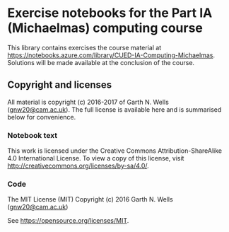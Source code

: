 # Exercise notebooks for the Part IA (Michaelmas) computing course

This library contains exercises the course material at
https://notebooks.azure.com/library/CUED-IA-Computing-Michaelmas.
Solutions will be made available at the conclusion of the course.

## Copyright and licenses

All material is copyright (c) 2016-2017 of Garth N. Wells
(gnw20@cam.ac.uk). The full license is available here and is
summarised below for convenience.


### Notebook text

This work is licensed under the Creative Commons
Attribution-ShareAlike 4.0 International License. To view a copy of
this license, visit http://creativecommons.org/licenses/by-sa/4.0/.


### Code

The MIT License (MIT) Copyright (c) 2016 Garth N. Wells
(gnw20@cam.ac.uk)

See https://opensource.org/licenses/MIT.
